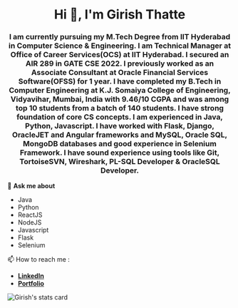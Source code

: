<h1 align="center">Hi 👋, I'm Girish Thatte</h1>
<h3 align="center">I am currently pursuing my M.Tech Degree from IIT Hyderabad in Computer Science & Engineering. I am Technical Manager at Office of Career Services(OCS) at IIT Hyderabad. I secured an AIR 289 in GATE CSE 2022. I previously worked as an Associate Consultant at Oracle Financial Services Software(OFSS) for 1 year. I have completed my B.Tech in Computer Engineering at K.J. Somaiya College of Engineering, Vidyavihar, Mumbai, India with 9.46/10 CGPA and was among top 10 students from a batch of 140 students. I have strong foundation of core CS concepts. I am experienced in Java, Python, Javascript. I have worked with Flask, Django, OracleJET and Angular frameworks and MySQL, Oracle SQL, MongoDB databases and good experience in Selenium Framework. I have sound experience using tools like Git, TortoiseSVN, Wireshark, PL-SQL Developer & OracleSQL Developer.</h3>

💬 **Ask me about**
  - Java
  - Python
  - ReactJS
  - NodeJS
  - Javascript
  - Flask
  - Selenium

📫 How to reach me : 
 - [**LinkedIn**](https://linkedin.com/in/girish-thatte) <a href="https://linkedin.com/in/girish-thatte" target="_blank"></a>
 - [**Portfolio**](http://girishgr8.github.io/)

<p align="left"> <img src="https://github-readme-stats.vercel.app/api?username=girishgr8&show_icons=true&count_private=true&theme=algolia" alt="Girish's stats card"/> </p>
